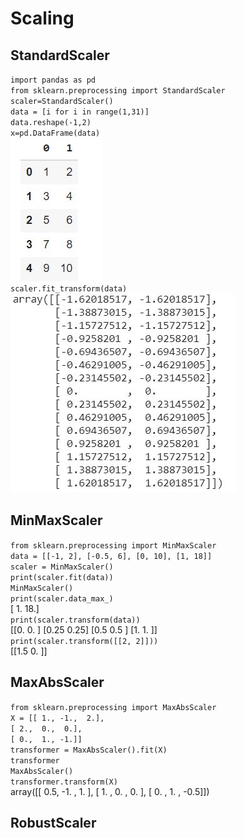 # Scaling

## StandardScaler

`import pandas as pd`    
`from sklearn.preprocessing import StandardScaler`   
`scaler=StandardScaler()`       
`data = [i for i in range(1,31)]`          
`data.reshape(-1,2)`                 
`x=pd.DataFrame(data)`            
![Dataframe](image1.JPG)   
`scaler.fit_transform(data)`    
![Normalised](Normalised.JPG )

## MinMaxScaler

`from sklearn.preprocessing import MinMaxScaler`   
`data = [[-1, 2], [-0.5, 6], [0, 10], [1, 18]]`   
`scaler = MinMaxScaler()`   
`print(scaler.fit(data))`   
`MinMaxScaler()`   
`print(scaler.data_max_)`   
[ 1. 18.]   
`print(scaler.transform(data))`   
[[0.   0.  ]
 [0.25 0.25]
 [0.5  0.5 ]
 [1.   1.  ]]   
`print(scaler.transform([[2, 2]]))`   
[[1.5 0. ]]

## MaxAbsScaler 
`from sklearn.preprocessing import MaxAbsScaler`   
`X = [[ 1., -1.,  2.],`   
`[ 2.,  0.,  0.],`   
`[ 0.,  1., -1.]]`   
`transformer = MaxAbsScaler().fit(X)`   
`transformer`   
`MaxAbsScaler()`   
`transformer.transform(X)`   
array([[ 0.5, -1. ,  1. ],
       [ 1. ,  0. ,  0. ],
       [ 0. ,  1. , -0.5]])

## RobustScaler



